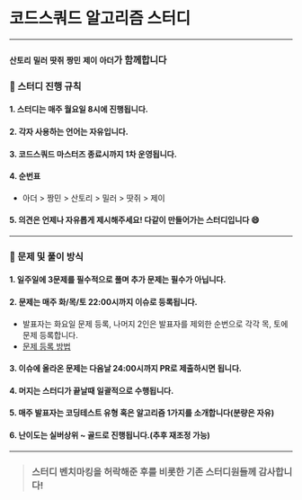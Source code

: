# 코드스쿼드 알고리즘 스터디
- - -

### `산토리` `밀러` `땃쥐` `짱민` `제이` `아더`가 함께합니다

### 🎉 스터디 진행 규칙
#### 1. 스터디는 매주 월요일 8시에 진행됩니다.
#### 2. 각자 사용하는 언어는 자유입니다.
#### 3. 코드스쿼드 마스터즈 종료시까지 1차 운영됩니다.
#### 4. 순번표
 - 아더 > 짱민 > 산토리 > 밀러 > 땃쥐 > 제이
#### 5. 의견은 언제나 자유롭게 제시해주세요! 다같이 만들어가는 스터디입니다 😄
- - -

### 🎉 문제 및 풀이 방식
#### 1. 일주일에 3문제를 필수적으로 풀며 추가 문제는 필수가 아닙니다.
#### 2. 문제는 매주 화/목/토 22:00시까지 이슈로 등록됩니다.
- 발표자는 화요일 문제 등록, 나머지 2인은 발표자를 제외한 순번으로 각각 목, 토에 문제 등록합니다.
- [문제 등록 방법](https://github.com/CodeSquad-Algorithm/Algorithm/blob/main/src/docs/how_to_create_issue.md)
#### 3. 이슈에 올라온 문제는 다음날 24:00시까지 PR로 제출하시면 됩니다.
#### 4. 머지는 스터디가 끝날때 일괄적으로 수행됩니다.
#### 5. 매주 발표자는 코딩테스트 유형 혹은 알고리즘 1가지를 소개합니다(분량은 자유)
#### 6. 난이도는 실버상위 ~ 골드로 진행됩니다.(추후 재조정 가능)
- - -
> ### 스터디 벤치마킹을 허락해준 후를 비롯한 기존 스터디원들께 감사합니다!

